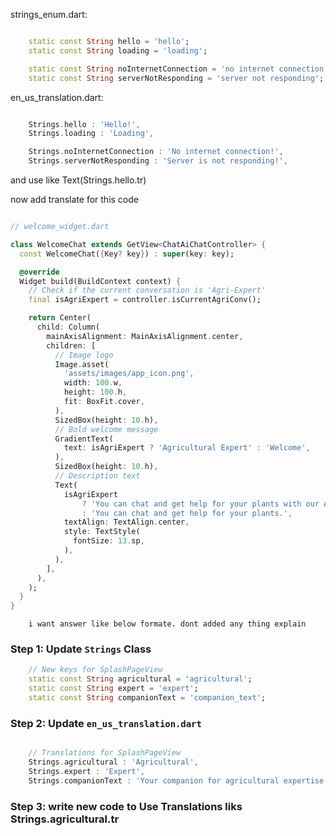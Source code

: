 

strings_enum.dart:
```dart

    static const String hello = 'hello';
    static const String loading = 'loading';

    static const String noInternetConnection = 'no internet connection';
    static const String serverNotResponding = 'server not responding';

```
en_us_translation.dart:
```dart

    Strings.hello : 'Hello!',
    Strings.loading : 'Loading',

    Strings.noInternetConnection : 'No internet connection!',
    Strings.serverNotResponding : 'Server is not responding!',

```
and use like Text(Strings.hello.tr)

now add translate for this code

```dart

// welcome_widget.dart

class WelcomeChat extends GetView<ChatAiChatController> {
  const WelcomeChat({Key? key}) : super(key: key);

  @override
  Widget build(BuildContext context) {
    // Check if the current conversation is 'Agri-Expert'
    final isAgriExpert = controller.isCurrentAgriConv();

    return Center(
      child: Column(
        mainAxisAlignment: MainAxisAlignment.center,
        children: [
          // Image logo
          Image.asset(
            'assets/images/app_icon.png',
            width: 100.w,
            height: 100.h,
            fit: BoxFit.cover,
          ),
          SizedBox(height: 10.h),
          // Bold welcome message
          GradientText(
            text: isAgriExpert ? 'Agricultural Expert' : 'Welcome',
          ),
          SizedBox(height: 10.h),
          // Description text
          Text(
            isAgriExpert
                ? 'You can chat and get help for your plants with our Agricultural Expert.'
                : 'You can chat and get help for your plants.',
            textAlign: TextAlign.center,
            style: TextStyle(
              fontSize: 13.sp,
            ),
          ),
        ],
      ),
    );
  }
}

```

        i want answer like below formate. dont added any thing explain 
### Step 1: Update `Strings` Class

```dart
    // New keys for SplashPageView
    static const String agricultural = 'agricultural';
    static const String expert = 'expert';
    static const String companionText = 'companion_text';

```

### Step 2: Update `en_us_translation.dart`

```dart

    // Translations for SplashPageView
    Strings.agricultural : 'Agricultural',
    Strings.expert : 'Expert',
    Strings.companionText : 'Your companion for agricultural expertise',

```

### Step 3: write new code to Use Translations liks Strings.agricultural.tr

```dart



```
